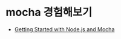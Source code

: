 # mocha 경험해보기 

- [Getting Started with Node.js and Mocha](https://semaphoreci.com/community/tutorials/getting-started-with-node-js-and-mocha)
